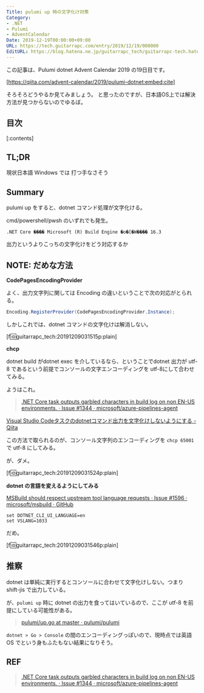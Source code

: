 ```yaml
---
Title: pulumi up 時の文字化け対策
Category:
- .NET
- Pulumi
- AdventCalendar
Date: 2019-12-19T00:00:00+09:00
URL: https://tech.guitarrapc.com/entry/2019/12/19/000000
EditURL: https://blog.hatena.ne.jp/guitarrapc_tech/guitarrapc-tech.hatenablog.com/atom/entry/26006613478874126
---
```


この記事は、Pulumi dotnet Advent Calendar 2019 の19日目です。

[https://qiita.com/advent-calendar/2019/pulumi-dotnet:embed:cite]

そろそろどうやるか見てみましょう。
と思ったのですが、日本語OS上では解決方法が見つからないのでゆるぼ。

## 目次

[:contents]


## TL;DR

現状日本語 Windows では 打つ手なさそう

## Summary

pulumi up をすると、dotnet コマンド処理が文字化ける。

cmd/powershell/pwsh のいずれでも発生。

```
.NET Core ���� Microsoft (R) Build Engine �o�[�W���� 16.3
```

出力というよりこっちの文字化けをどう対応するか

## NOTE: だめな方法

**CodePagesEncodingProvider**

よく、出力文字列に関しては Encoding の違いということで次の対応がとられる。

```csharp
Encoding.RegisterProvider(CodePagesEncodingProvider.Instance);
```

しかしこれでは、dotnet コマンドの文字化けは解消しない。

[f:id:guitarrapc_tech:20191209031515p:plain]


**chcp**

dotnet build がdotnet exec を介しているなら、ということでdotnet 出力が utf-8 であるという前提でコンソールの文字エンコーディングを utf-8にして合わせてみる。

ようはこれ。

> [\.NET Core task outputs garbled characters in build log on non EN\-US environments\. · Issue \#1344 · microsoft/azure\-pipelines\-agent](https://github.com/microsoft/azure-pipelines-agent/issues/1344)

[Visual Studio Codeタスクのdotnetコマンド出力を文字化けしないようにする \- Qiita](https://qiita.com/masaru_b_cl/items/705b75d256b11cb82feb)

この方法で取られるのが、コンソール文字列のエンコーディングを `chcp 65001` で utf-8 にしてみる。

が、ダメ。

[f:id:guitarrapc_tech:20191209031524p:plain]

**dotnet の言語を変えるようにしてみる**

[MSBuild should respect upstream tool language requests · Issue \#1596 · microsoft/msbuild · GitHub](https://github.com/microsoft/msbuild/issues/1596#issuecomment-494069394)

```shell
set DOTNET_CLI_UI_LANGUAGE=en
set VSLANG=1033
```

だめ。

[f:id:guitarrapc_tech:20191209031546p:plain]


## 推察

dotnet は単純に実行するとコンソールに合わせて文字化けしない。つまり shift-jis で出力している。

が、`pulumi up` 時に dotnet の出力を食ってはいているので、ここが utf-8 を前提にしている可能性がある。

> [pulumi/up\.go at master · pulumi/pulumi](https://github.com/pulumi/pulumi/blob/master/cmd/up.go)

`dotnet > Go > Console` の間のエンコーディングっぽいので、現時点では英語OS でという身もふたもない結果になりそう。

## REF

> [\.NET Core task outputs garbled characters in build log on non EN\-US environments\. · Issue \#1344 · microsoft/azure\-pipelines\-agent](https://github.com/microsoft/azure-pipelines-agent/issues/1344)

